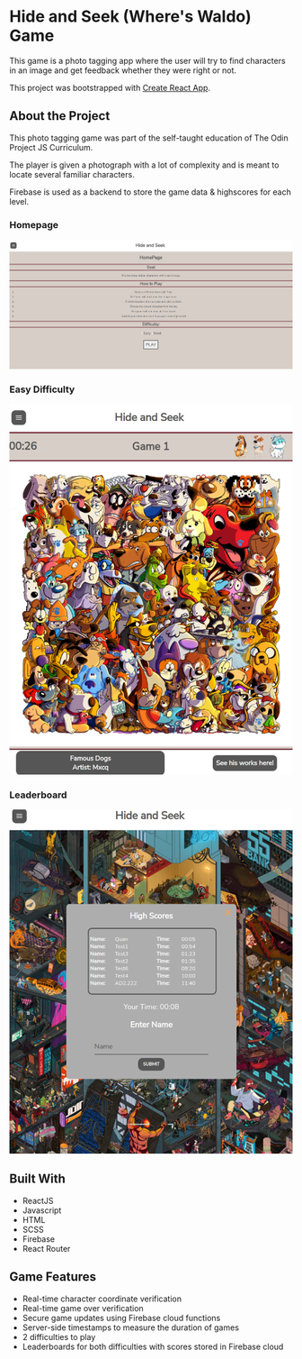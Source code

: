 # Hide and Seek (Where's Waldo) Game

This game is a photo tagging app where the user will try to find characters in an image and get feedback whether they were right or not.

This project was bootstrapped with [Create React App](https://github.com/facebook/create-react-app).

## About the Project

This photo tagging game was part of the self-taught education of The Odin Project JS Curriculum.

The player is given a photograph with a lot of complexity and is meant to locate several familiar characters.

Firebase is used as a backend to store the game data & highscores for each level.

### Homepage

![main](/images/homepage.png?raw=true)
### Easy Difficulty

![main](/images/Game1.png?raw=true)
### Leaderboard

![main](/images/highscore.png?raw=true)

## Built With

- ReactJS
- Javascript
- HTML
- SCSS
- Firebase
- React Router

## Game Features

- Real-time character coordinate verification
- Real-time game over verification
- Secure game updates using Firebase cloud functions
- Server-side timestamps to measure the duration of games
- 2 difficulties to play
- Leaderboards for both difficulties with scores stored in Firebase cloud
